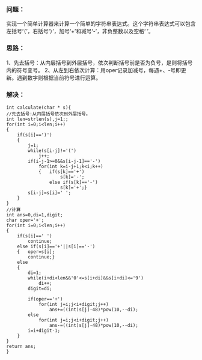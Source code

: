 ### 问题：
实现一个简单计算器来计算一个简单的字符串表达式。这个字符串表达式可以包含左括号‘（’，右括号‘）’，加号‘+’和减号‘-’，非负整数以及空格‘ ’。
### 思路：
1、先去括号：从内层括号到外层括号，依次判断括号前是否为负号，是则将括号内的符号变号。
2、从左到右依次计算：用oper记录加减号，每遇+、-号即更新。遇到数字则根据当前符号进行运算。
### 解决：
```
int calculate(char * s){
//先去括号:从内层括号依次到外层括号。
int len=strlen(s),j=1;;
for(int i=0;i<len;i++)
{
    if(s[i]==')')
    {
        j=1;
        while(s[i-j]!='(')
            j++;
        if(i-j-1>=0&&s[i-j-1]=='-')
            for(int k=i-j+1;k<i;k++)
            {   if(s[k]=='+')
                    s[k]='-';
                else if(s[k]=='-')
                    s[k]='+';}
        s[i-j]=s[i]=' ';
    }
}
//计算
int ans=0,di=1,digit;
char oper='+';
for(int i=0;i<len;i++)
{
    if(s[i]==' ')
        continue;
    else if(s[i]=='+'||s[i]=='-')
    {   oper=s[i];
        continue;}
    else 
    {
        di=1;
        while(i+di<len&&'0'<=s[i+di]&&s[i+di]<='9')
            di++;
        digit=di;
        
        if(oper=='+')
            for(int j=i;j<i+digit;j++)
                ans+=((int)s[j]-48)*pow(10,--di);
        else
            for(int j=i;j<i+digit;j++)
                ans-=((int)s[j]-48)*pow(10,--di);
        i=i+digit-1;
    }
}
return ans;
}
```
